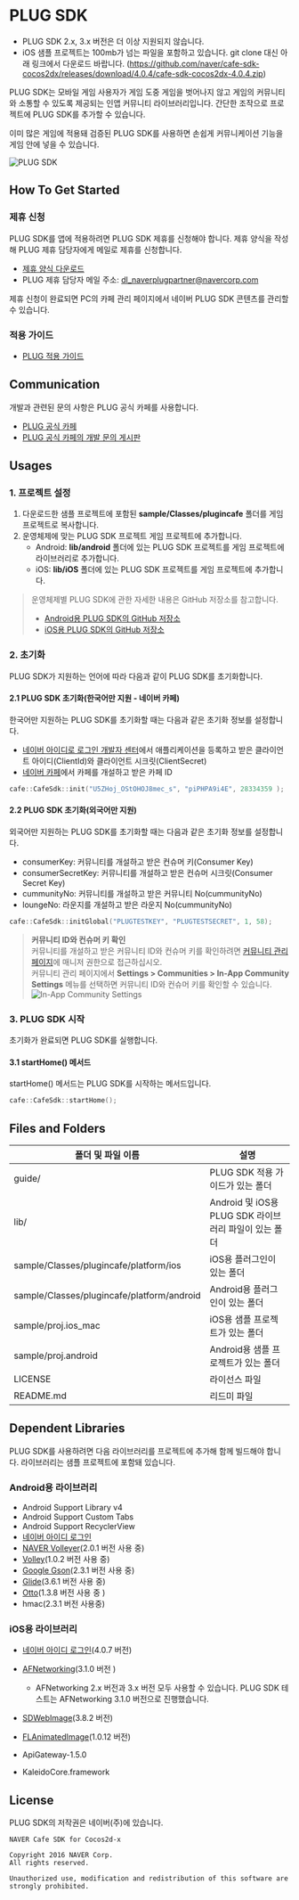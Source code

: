 # PLUG SDK

* PLUG SDK 2.x, 3.x 버전은 더 이상 지원되지 않습니다.
* iOS 샘플 프로젝트는 100mb가 넘는 파일을 포함하고 있습니다. git clone 대신 아래 링크에서 다운로드 바랍니다.
(https://github.com/naver/cafe-sdk-cocos2dx/releases/download/4.0.4/cafe-sdk-cocos2dx-4.0.4.zip)

PLUG SDK는 모바일 게임 사용자가 게임 도중 게임을 벗어나지 않고 게임의 커뮤니티와 소통할 수 있도록 제공되는 인앱 커뮤니티 라이브러리입니다. 간단한 조작으로 프로젝트에 PLUG SDK를 추가할 수 있습니다.

이미 많은 게임에 적용돼 검증된 PLUG SDK를 사용하면 손쉽게 커뮤니케이션 기능을 게임 안에 넣을 수 있습니다.
 
![PLUG SDK](http://static.naver.net/m/cafe/glink/promotion/cafe_sdk_open/img_intro1_20151111.png)

## How To Get Started 

### 제휴 신청

PLUG SDK를 앱에 적용하려면 PLUG SDK 제휴를 신청해야 합니다. 제휴 양식을 작성해 PLUG 제휴 담당자에게 메일로 제휴를 신청합니다.

- [제휴 양식 다운로드](https://github.com/naver/cafe-sdk-android/raw/master/guide/alliance/%EB%84%A4%EC%9D%B4%EB%B2%84%EC%B9%B4%ED%8E%98SDK_%EC%A0%9C%ED%9C%B4%EC%96%91%EC%8B%9D_%EA%B2%8C%EC%9E%84%EC%82%AC%EB%AA%85_%EA%B2%8C%EC%9E%84%EB%AA%85_ver.2.0.0.xlsx)
- PLUG 제휴 담당자 메일 주소: <a href="mailto:dl_naverplugpartner@navercorp.com">dl_naverplugpartner@navercorp.com</a>

제휴 신청이 완료되면 PC의 카페 관리 페이지에서 네이버 PLUG SDK 콘텐츠를 관리할 수 있습니다.

### 적용 가이드

- [PLUG 적용 가이드](https://www.gitbook.com/book/plug/plug-sdk-ios/details)

## Communication 

개발과 관련된 문의 사항은 PLUG 공식 카페를 사용합니다.

- [PLUG 공식 카페](http://cafe.naver.com/navercafesdk)
- [PLUG 공식 카페의 개발 문의 게시판](http://cafe.naver.com/ArticleList.nhn?search.clubid=28285034&search.menuid=13&search.boardtype=L)

## Usages 

### 1. 프로젝트 설정

1. 다운로드한 샘플 프로젝트에 포함된 **sample/Classes/plugincafe** 폴더를 게임 프로젝트로 복사합니다.  
2. 운영체제에 맞는 PLUG SDK 프로젝트 게임 프로젝트에 추가합니다.  
   - Android: **lib/android** 폴더에 있는 PLUG SDK 프로젝트를 게임 프로젝트에 라이브러리로 추가합니다.  
   - iOS: **lib/iOS** 폴더에 있는 PLUG SDK 프로젝트를 게임 프로젝트에 추가합니다.

> 운영체제별 PLUG SDK에 관한 자세한 내용은 GitHub 저장소를 참고합니다.  
> - [Android용 PLUG SDK의 GitHub 저장소](https://github.com/naver/cafe-sdk-android)  
> - [iOS용 PLUG SDK의 GitHub 저장소](https://github.com/naver/cafe-sdk-ios)

### 2. 초기화

PLUG SDK가 지원하는 언어에 따라 다음과 같이 PLUG SDK를 초기화합니다.

#### 2.1 PLUG SDK 초기화(한국어만 지원 - 네이버 카페)

한국어만 지원하는 PLUG SDK를 초기화할 때는 다음과 같은 초기화 정보를 설정합니다.

- [네이버 아이디로 로그인 개발자 센터](https://developers.naver.com/apps/#/register?api=nvlogin)에서 애플리케이션을 등록하고 받은 클라이언트 아이디(ClientId)와 클라이언트 시크릿(ClientSecret)
- [네이버 카페](http://section.cafe.naver.com/)에서 카페를 개설하고 받은 카페 ID

```cpp
cafe::CafeSdk::init("U5ZHoj_OStOHOJ8mec_s", "piPHPA9i4E", 28334359 );
```

#### 2.2 PLUG SDK 초기화(외국어만 지원)

외국어만 지원하는 PLUG SDK를 초기화할 때는 다음과 같은 초기화 정보를 설정합니다.

- consumerKey: 커뮤니티를 개설하고 받은 컨슈머 키(Consumer Key)
- consumerSecretKey: 커뮤니티를 개설하고 받은 컨슈머 시크릿(Consumer Secret Key)
- cummunityNo: 커뮤니티를 개설하고 받은 커뮤니티 No(cummunityNo)
- loungeNo: 라운지를 개설하고 받은 라운지 No(cummunityNo)

```cpp
cafe::CafeSdk::initGlobal("PLUGTESTKEY", "PLUGTESTSECRET", 1, 58);
```

> **커뮤니티 ID와 컨슈머 키 확인**  
> 커뮤니티를 개설하고 받은 커뮤니티 ID와 컨슈머 키를 확인하려면 [커뮤니티 관리 페이지](http://g.cafe.naver.com/plugsample/manage/consumer)에 매니저 권한으로 접근하십시오.  
> 커뮤니티 관리 페이지에서 **Settings > Communities > In-App Community Settings** 메뉴를 선택하면 커뮤니티 ID와 컨슈머 키를 확인할 수 있습니다.     
> ![In-App Community Settings](https://plug.gitbooks.io/plug-sdk-android/content/assets/wiki-plug-setting.png)

### 3. PLUG SDK 시작

초기화가 완료되면 PLUG SDK를 실행합니다.

#### 3.1 startHome() 메서드

startHome() 메서드는 PLUG SDK를 시작하는 메서드입니다.

```cpp
cafe::CafeSdk::startHome();
```

## Files and Folders

|폴더 및 파일 이름	|설명|
|---|---|
|guide/	|PLUG SDK 적용 가이드가 있는 폴더|
|lib/	|Android 및 iOS용 PLUG SDK 라이브러리 파일이 있는 폴더|
|sample/Classes/plugincafe/platform/ios	|iOS용 플러그인이 있는 폴더|
|sample/Classes/plugincafe/platform/android	|Android용 플러그인이 있는 폴더|
|sample/proj.ios_mac	|iOS용 샘플 프로젝트가 있는 폴더|
|sample/proj.android	|Android용 샘플 프로젝트가 있는 폴더|
|LICENSE	|라이선스 파일|
|README.md	|리드미 파일|

## Dependent Libraries

PLUG SDK를 사용하려면 다음 라이브러리를 프로젝트에 추가해 함께 빌드해야 합니다. 라이브러리는 샘플 프로젝트에 포함돼 있습니다. 

### Android용 라이브러리

- Android Support Library v4
- Android Support Custom Tabs
- Android Support RecyclerView
- [네이버 아이디 로그인](https://nid.naver.com/devcenter/docs.nhn?menu=Android)
- [NAVER Volleyer](http://mvnrepository.com/artifact/com.navercorp.volleyextensions/volleyer)(2.0.1 버전 사용 중)
- [Volley](http://mvnrepository.com/artifact/com.mcxiaoke.volley/library/)(1.0.2 버전 사용 중)
- [Google Gson](http://mvnrepository.com/artifact/com.google.code.gson/gson)(2.3.1 버전 사용 중)
- [Glide](http://mvnrepository.com/artifact/com.github.bumptech.glide/glide)(3.6.1 버전 사용 중)
- [Otto](http://mvnrepository.com/artifact/com.squareup/otto)(1.3.8 버전 사용 중 )  
- hmac(2.3.1 버전 사용중)

### iOS용 라이브러리 

- [네이버 아이디 로그인](https://nid.naver.com/devcenter/docs.nhn?menu=IOS)(4.0.7 버전)
- [AFNetworking](https://github.com/AFNetworking/AFNetworking)(3.1.0 버전 )

  - AFNetworking 2.x 버전과 3.x 버전 모두 사용할 수 있습니다. PLUG SDK 테스트는 AFNetworking 3.1.0 버전으로 진행했습니다.

- [SDWebImage](https://github.com/rs/SDWebImage)(3.8.2 버전)
- [FLAnimatedImage](https://github.com/Flipboard/FLAnimatedImage)(1.0.12 버전)
- ApiGateway-1.5.0 
- KaleidoCore.framework
  
## License 

PLUG SDK의 저작권은 네이버(주)에 있습니다.

```
NAVER Cafe SDK for Cocos2d-x

Copyright 2016 NAVER Corp.
All rights reserved.

Unauthorized use, modification and redistribution of this software are strongly prohibited.
```
